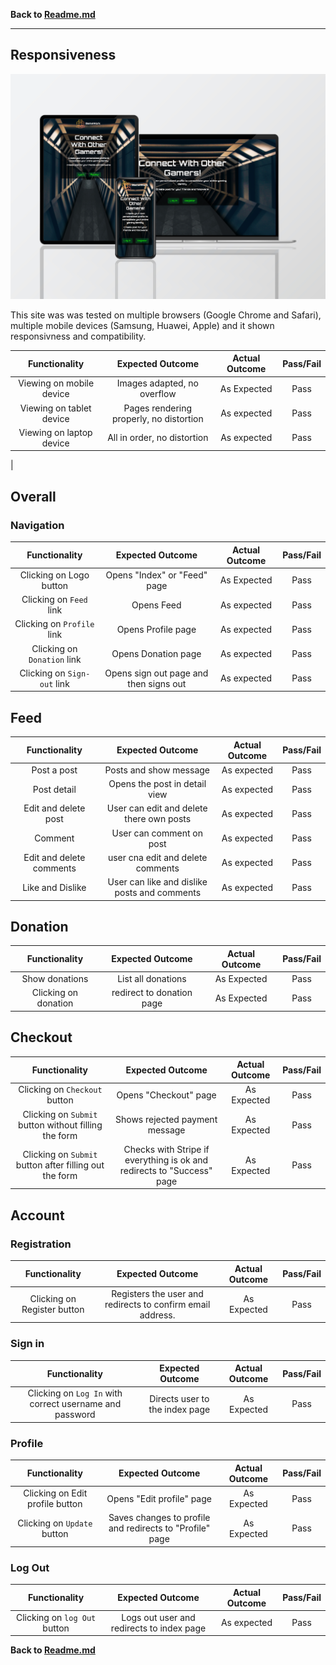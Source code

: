 **Back to [Readme.md](README.md)**

****

## Responsiveness

![alternativetext](media/devices_img/devicesMs4.png)

This site was was tested on multiple browsers (Google Chrome and Safari), multiple mobile devices (Samsung, Huawei, Apple) and it shown responsivness and compatibility. 

| Functionality | Expected Outcome | Actual Outcome | Pass/Fail |
| :-------------: |:----------------:| :--------------: | :---------: |
| Viewing on mobile device | Images adapted, no overflow | As Expected | Pass |
| Viewing on tablet device | Pages rendering properly, no distortion | As expected | Pass |
| Viewing on laptop device | All in order, no distortion | As expected | Pass |
 |

## Overall

### Navigation

| Functionality | Expected Outcome | Actual Outcome | Pass/Fail |
| :-------------: |:----------------:| :--------------: | :---------: |
| Clicking on Logo button | Opens "Index" or "Feed" page | As Expected | Pass |
| Clicking on `Feed` link | Opens Feed | As expected | Pass |
| Clicking on `Profile` link | Opens Profile page | As expected | Pass |
| Clicking on `Donation` link | Opens Donation page | As expected | Pass |
| Clicking on `Sign-out` link | Opens sign out page and then signs out | As expected | Pass |


## Feed

| Functionality | Expected Outcome | Actual Outcome | Pass/Fail |
| :-------------: |:----------------:| :--------------: | :---------: |
| Post a post | Posts and show message | As expected | Pass |
| Post detail | Opens the post in detail view | As expected | Pass |
| Edit and delete post | User can edit and delete there own posts | As expected | Pass |
| Comment | User can comment on post | As expected | Pass |
| Edit and delete comments | user cna edit and delete comments | As expected | Pass |
| Like and Dislike | User can like and dislike posts and comments | As expected | Pass |

## Donation

| Functionality | Expected Outcome | Actual Outcome | Pass/Fail |
| :-------------: |:----------------:| :--------------: | :---------: |
| Show donations | List all donations | As Expected | Pass
| Clicking on donation | redirect to donation page | As Expected | Pass


## Checkout

| Functionality | Expected Outcome | Actual Outcome | Pass/Fail |
| :-------------: |:----------------:| :--------------: | :---------: |
| Clicking on `Checkout` button | Opens "Checkout" page | As Expected | Pass
| Clicking on `Submit` button without filling the form | Shows rejected payment message | As Expected | Pass
| Clicking on `Submit` button after filling out the form | Checks with Stripe if everything is ok and redirects to "Success" page | As Expected | Pass

## Account

### Registration

| Functionality | Expected Outcome | Actual Outcome | Pass/Fail |
| :-------------: |:----------------:| :--------------: | :---------: |
| Clicking on Register button | Registers the user and redirects to confirm email address. | As Expected | Pass

### Sign in

| Functionality | Expected Outcome | Actual Outcome | Pass/Fail |
| :-------------: |:----------------:| :--------------: | :---------: |
| Clicking on `Log In` with correct username and password | Directs user to the index page | As Expected | Pass |


### Profile

| Functionality | Expected Outcome | Actual Outcome | Pass/Fail |
| :-------------: |:----------------:| :--------------: | :---------: |
| Clicking on Edit profile button | Opens "Edit profile" page |As Expected | Pass
| Clicking on `Update` button | Saves changes to profile and redirects to "Profile" page | As Expected | Pass

### Log Out

| Functionality | Expected Outcome | Actual Outcome | Pass/Fail |
| :-------------: |:----------------:| :--------------: | :---------: |
| Clicking on `log Out` button | Logs out user and redirects to index page | As expected | Pass |


**Back to [Readme.md](README.md)**